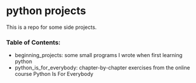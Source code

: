 # python projects

This is a repo for some side projects. 

### Table of Contents: 
- beginning_projects: some small programs I wrote when first learning python 
- python_is_for_everybody: chapter-by-chapter exercises from the online course Python Is For Everybody
